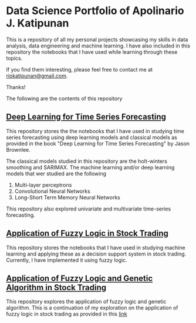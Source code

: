 # Data Science Portfolio of Apolinario J. Katipunan
This is a repository of all my personal projects showcasing my skills in data analysis, data engineering and machine learning. I have also included in this repository the notebooks that I have used while learning through these topics. 

If you find them interesting, please feel free to contact me at riokatipunan@gmail.com.

Thanks!

The following are the contents of this repository

## [Deep Learning for Time Series Forecasting](./Deep%20Learning%20for%20Time%20Series%20Forecasting/)
This repository stores the the notebooks that I have used in studying time series forecasting using deep learning models and classical models as provided in the book "Deep Learning for Time Series Forecasting" by Jason Brownlee.

The classical models studied in this repository are the holt-winters smoothing and SARIMAX. The machine learning and/or deep learning models that wer studied are the following

1. Multi-layer perceptrons
2. Convolutional Neural Networks
3. Long-Short Term Memory Neural Networks

This repository also explored univariate and multivariate time-series forecasting. 

## [Application of Fuzzy Logic in Stock Trading](./Application%20of%20Machine%20Learning%20in%20Stock%20Trading/Notebooks/Application%20of%20fuzzy%20logic%20to%20stock%20trading/)
This repository stores the notebooks that I have used in studying machine learning and applying these as a decision support system in stock trading. Currently, I have implemented it using fuzzy logic. 

## [Application of Fuzzy Logic and Genetic Algorithm in Stock Trading](./Application%20of%20Machine%20Learning%20in%20Stock%20Trading/Notebooks/Application%20of%20fuzzy%20logic%20and%20genetic%20algorithms%20to%20stock%20trading/)
This repository explores the application of fuzzy logic and genetic algorithm. This is a continuation of my exploration on the application of fuzzy logic in stock trading as provided in this [link](./Application%20of%20Machine%20Learning%20in%20Stock%20Trading/Notebooks/Application%20of%20fuzzy%20logic%20to%20stock%20trading/)


